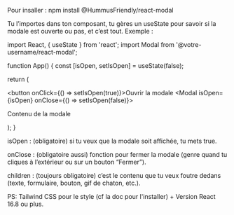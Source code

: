Pour insaller : npm install @HummusFriendly/react-modal

Tu l’importes dans ton composant, tu gères un useState pour savoir si la modale est ouverte ou pas, et c’est tout. Exemple :

import React, { useState } from 'react';
import Modal from '@votre-username/react-modal';

function App() {
  const [isOpen, setIsOpen] = useState(false);

  return (
    <div>
      <button onClick={() => setIsOpen(true)}>Ouvrir la modale</button>
      <Modal isOpen={isOpen} onClose={() => setIsOpen(false)}>
        <p>Contenu de la modale</p>
      </Modal>
    </div>
  );
}

isOpen : (obligatoire) si tu veux que la modale soit affichée, tu mets true.

onClose : (obligatoire aussi) fonction pour fermer la modale (genre quand tu cliques à l’extérieur ou sur un bouton “Fermer”).

children : (toujours obligatoire) c’est le contenu que tu veux foutre dedans (texte, formulaire, bouton, gif de chaton, etc.).

PS: Tailwind CSS pour le style (cf la doc pour l'installer) + Version React 16.8 ou plus. 